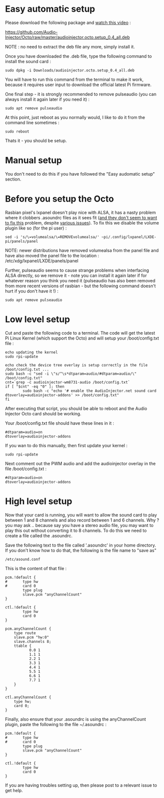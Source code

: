 # Easy automatic setup
Please download the following package and [watch this video](https://www.facebook.com/plugins/video.php?href=https%3A%2F%2Fwww.facebook.com%2Faudioinjector%2Fvideos%2F1753758851602240%2F) :

https://github.com/Audio-Injector/Octo/raw/master/audioinjector.octo.setup_0.4_all.deb

NOTE : no need to extract the deb file any more, simply install it.

Once you have downloaded the .deb file, type the following command to install the sound card :
```
sudo dpkg -i Downloads/audioinjector.octo.setup_0.4_all.deb
```
You will have to run this command from the terminal to make it work, because it requires user input to download the official latest Pi firmware.

One final step - it is strongly recommended to remove pulseaudio (you can always install it again later if you need it) :
```
sudo apt remove pulseaudio
```

At this point, just reboot as you normally would, I like to do it from the command line sometimes :
```
sudo reboot
```

Thats it - you should be setup.

# Manual setup
You don't need to do this if you have followed the "Easy audomatic setup" section.
# Before you setup the Octo
Rasbian pixel's lxpanel doesn't play nice with ALSA, it has a nasty problem where it clobbers .asoundrc files as it sees fit ([and they don't seem to want to fix this](https://github.com/raspberrypi-ui/lxpanel/issues/13) problem, despite [various issues](https://github.com/raspberrypi-ui/lxpanel/issues/14)). To fix this we disable the volume plugin like so (for the pi user) :
```
sed -i 's/\=volumealsa/\=REMOVEvolumealsa/' ~pi/.config/lxpanel/LXDE-pi/panels/panel
```
NOTE: newer distributions have removed volumealsa from the panel file and have also moved the panel file to the location :  /etc/xdg/lxpanel/LXDE/panels/panel

Further, pulseaudio seems to cause strange problems when interfacing ALSA directly, so we remove it - note you can install it again later if for whatever reason you think you need it (pulseaudio has also been removed from more recent versions of rasbian - but the following command doesn't hurt if you don't have it !) :
```
sudo apt remove pulseaudio
```

# Low level setup
Cut and paste the following code to a terminal. The code will get the latest Pi Linux Kernel (which support the Octo) and will setup your /boot/config.txt file :
```
echo updating the kernel
sudo rpi-update

echo check the device tree overlay is setup correctly in the file /boot/config.txt ...
sudo bash -c "sed -i \"s/^\s*dtparam=audio/#dtparam=audio/\" /boot/config.txt"
cnt=`grep -c audioinjector-wm8731-audio /boot/config.txt`
if [ "$cnt" -eq "0" ]; then
        sudo bash -c "echo '# enable the AudioInjector.net sound card
dtoverlay=audioinjector-addons' >> /boot/config.txt"
fi
```

After executing that script, you should be able to reboot and the Audio Injector Octo card should be working.

Your /boot/config.txt file should have these lines in it :
```
#dtparam=audio=on
dtoverlay=audioinjector-addons
```

If you wan to do this manually, then first update your kernel :
```
sudo rpi-update
```

Next comment out the PWM audio and add the audioinjector overlay in the file /boot/config.txt :
```
#dtparam=audio=on
dtoverlay=audioinjector-addons
```

# High level setup
Now that your card is running, you will want to allow the sound card to play between 1 and 8 channels and also record between 1 and 6 channels. Why ? you may ask .. because say you have a stereo audio file, you may want to play this out without converting it to 8 channels. To do this we need to create a file called the .asoundrc.

Save the following text to the file called '.asoundrc' in your home directory. If you don't know how to do that, the following is the file name to "save as"
```
/etc/asound.conf
```
This is the content of that file :
```
pcm.!default {
#       type hw
#       card 0
        type plug
        slave.pcm "anyChannelCount"
}

ctl.!default {
        type hw
        card 0
}

pcm.anyChannelCount {
    type route
    slave.pcm "hw:0"
    slave.channels 8;
    ttable {
           0.0 1
           1.1 1
           2.2 1
           3.3 1
           4.4 1
           5.5 1
           6.6 1
           7.7 1
    }
}

ctl.anyChannelCount {
    type hw;
    card 0;
}
```

Finally, also ensure that your .asoundrc is using the anyChannelCount plugin, paste the following to the file ~/.asoundrc :
```
pcm.!default {
#       type hw
#       card 0
        type plug
        slave.pcm "anyChannelCount"
}

ctl.!default {
        type hw
        card 0
}
```

If you are having troubles setting up, then please post to a relevant issue to get help.

